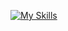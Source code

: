 
[![My Skills](https://skillicons.dev/icons?i=js,html,css,c,java)](https://skillicons.dev)


<!---
oramirez13/oramirez13 is a ✨ special ✨ repository because its `README.md` (this file) appears on your GitHub profile.
You can click the Preview link to take a look at your changes.
--->
